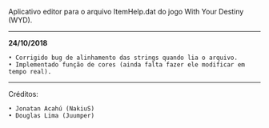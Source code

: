 
Aplicativo editor para o arquivo ItemHelp.dat do jogo With Your Destiny (WYD).

---------------------------------------------------------------------------------------

<b>24/10/2018</b>

	• Corrigido bug de alinhamento das strings quando lia o arquivo.
	• Implementado função de cores (ainda falta fazer ele modificar em tempo real).


---------------------------------------------------------------------------------------

Créditos:
	
	• Jonatan Acahú (NakiuS)
	• Douglas Lima (Juumper)
